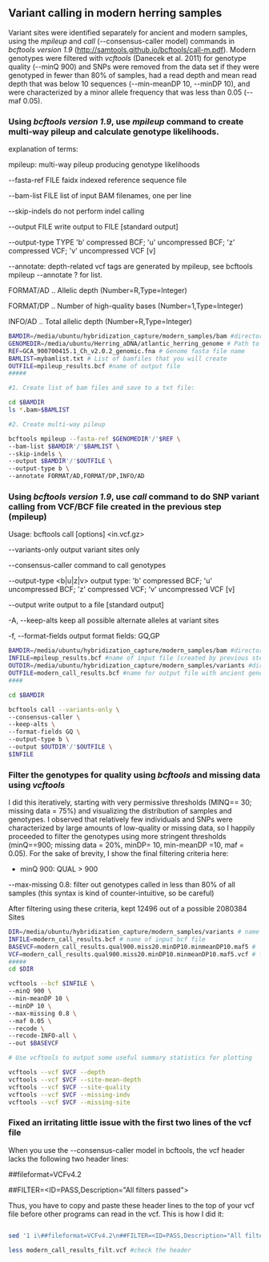 ## Variant calling in modern herring samples

Variant sites were identified separately for ancient and modern samples, using the *mpileup* and *call* (--consensus-caller model) commands in *bcftools version 1.9* (http://samtools.github.io/bcftools/call-m.pdf). Modern genotypes were filtered with *vcftools* (Danecek et al. 2011) for genotype quality (--minQ 900) and SNPs were removed from the data set if they were genotyped in fewer than 80% of samples, had a read depth and mean read depth that was below 10 sequences (--min-meanDP 10, --minDP 10), and were characterized by a minor allele frequency that was less than 0.05 (--maf 0.05). 


### Using *bcftools version 1.9*, use *mpileup* command to create multi-way pileup and calculate genotype likelihoods.

explanation of terms:

mpileup:      multi-way pileup producing genotype likelihoods

--fasta-ref FILE    faidx indexed reference sequence file

--bam-list FILE     list of input BAM filenames, one per line

--skip-indels       do not perform indel calling

--output FILE       write output to FILE [standard output]

--output-type TYPE  'b' compressed BCF; 'u' uncompressed BCF; 'z' compressed VCF; 'v' uncompressed VCF [v]

--annotate: depth-related vcf tags are generated by mpileup, see bcftools mpileup --annotate ? for list.

FORMAT/AD  .. Allelic depth (Number=R,Type=Integer)

FORMAT/DP  .. Number of high-quality bases (Number=1,Type=Integer)

INFO/AD  .. Total allelic depth (Number=R,Type=Integer)


``` bash
BAMDIR=/media/ubuntu/hybridization_capture/modern_samples/bam #directory with sorted, indexed, filtered modern herring .bam files
GENOMEDIR=/media/ubuntu/Herring_aDNA/atlantic_herring_genome # Path to directory with genome and genome index.
REF=GCA_900700415.1_Ch_v2.0.2_genomic.fna # Genome fasta file name
BAMLIST=mybamlist.txt # List of bamfiles that you will create
OUTFILE=mpileup_results.bcf #name of output file
#####

#1. Create list of bam files and save to a txt file:

cd $BAMDIR
ls *.bam>$BAMLIST

#2. Create multi-way pileup 

bcftools mpileup --fasta-ref $GENOMEDIR'/'$REF \
--bam-list $BAMDIR'/'$BAMLIST \
--skip-indels \
--output $BAMDIR'/'$OUTFILE \
--output-type b \
--annotate FORMAT/AD,FORMAT/DP,INFO/AD

```

### Using *bcftools version 1.9*, use *call* command to do SNP variant calling from VCF/BCF file created in the previous step (mpileup)

Usage:   bcftools call [options] <in.vcf.gz>

--variants-only            output variant sites only

--consensus-caller       command to call genotypes

--output-type <b|u|z|v>     output type: 'b' compressed BCF; 'u' uncompressed BCF; 'z' compressed VCF; 'v' uncompressed VCF [v]

--output <file>             write output to a file [standard output]
  
-A, --keep-alts              keep all possible alternate alleles at variant sites

-f, --format-fields <list>      output format fields: GQ,GP

``` bash
BAMDIR=/media/ubuntu/hybridization_capture/modern_samples/bam #directory with sorted, indexed, filtered .bam files
INFILE=mpileup_results.bcf #name of input file (created by previous step)
OUTDIR=/media/ubuntu/hybridization_capture/modern_samples/variants #directory for output files
OUTFILE=modern_call_results.bcf #name for output file with ancient genotypes
####

cd $BAMDIR

bcftools call --variants-only \
--consensus-caller \
--keep-alts \
--format-fields GQ \
--output-type b \
--output $OUTDIR'/'$OUTFILE \
$INFILE
```

### Filter the genotypes for quality using *bcftools* and missing data using *vcftools*

I did this iteratively, starting with very permissive thresholds (MINQ== 30; missing data = 75%) and visualizing the distribution of samples and genotypes. I observed that relatively few individuals and SNPs were characterized by large amounts of low-quality or missing data, so I happily proceeded to filter the genotypes using more stringent thresholds (minQ==900; missing data = 20%, minDP= 10, min-meanDP =10, maf = 0.05). For the sake of brevity, I show the final filtering criteria here: 

- minQ 900:  QUAL > 900

--max-missing 0.8: filter out genotypes called in less than 80% of all samples (this syntax is kind of counter-intuitive, so be careful)

After filtering using these criteria, kept 12496 out of a possible 2080384 Sites

``` bash
DIR=/media/ubuntu/hybridization_capture/modern_samples/variants # name of directory with bcf file containing genotype data
INFILE=modern_call_results.bcf # name of input bcf file
BASEVCF=modern_call_results.qual900.miss20.minDP10.minmeanDP10.maf5 # 'basename' of filtered output vcf file (without extension)
VCF=modern_call_results.qual900.miss20.minDP10.minmeanDP10.maf5.vcf # filtered output vcf file (with extension)
#####
cd $DIR

vcftools --bcf $INFILE \
--minQ 900 \
--min-meanDP 10 \
--minDP 10 \
--max-missing 0.8 \
--maf 0.05 \
--recode \
--recode-INFO-all \
--out $BASEVCF

# Use vcftools to output some useful summary statistics for plotting

vcftools --vcf $VCF --depth
vcftools --vcf $VCF --site-mean-depth
vcftools --vcf $VCF --site-quality
vcftools --vcf $VCF --missing-indv
vcftools --vcf $VCF --missing-site

```
### Fixed an irritating little issue with the first two lines of the vcf file
When you use the --consensus-caller model in bcftools, the vcf header lacks the following two header lines:

##fileformat=VCFv4.2

##FILTER=<ID=PASS,Description="All filters passed">

Thus, you have to copy and paste these header lines to the top of your vcf file before other programs can read in the vcf. This is how I did it:

``` bash

sed '1 i\##fileformat=VCFv4.2\n##FILTER=<ID=PASS,Description="All filters passed">' modern_call_results.qual900.miss20.recode.vcf >modern_call_results_filt.vcf

less modern_call_results_filt.vcf #check the header

```



